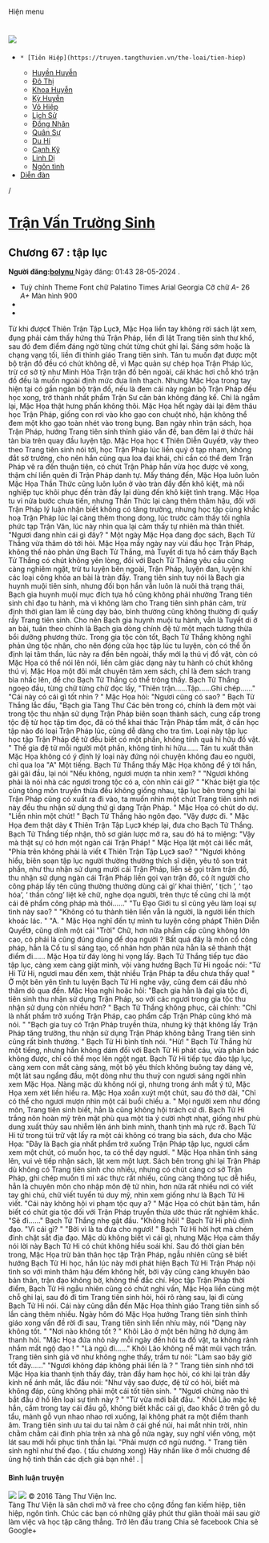 Hiện menu
# [ ![](https://truyen.tangthuvien.vn/images/logo-web-gray.png) ](https://truyen.tangthuvien.vn "doc truyen")
  *     * [Tiên Hiệp](https://truyen.tangthuvien.vn/the-loai/tien-hiep)
    * [Huyền Huyễn](https://truyen.tangthuvien.vn/the-loai/huyen-huyen)
    * [Đô Thị](https://truyen.tangthuvien.vn/the-loai/do-thi)
    * [Khoa Huyễn](https://truyen.tangthuvien.vn/the-loai/khoa-huyen)
    * [Kỳ Huyễn](https://truyen.tangthuvien.vn/the-loai/ky-huyen)
    * [Võ Hiệp](https://truyen.tangthuvien.vn/the-loai/vo-hiep)
    * [Lịch Sử](https://truyen.tangthuvien.vn/the-loai/lich-su)
    * [Đồng Nhân](https://truyen.tangthuvien.vn/the-loai/dong-nhan)
    * [Quân Sự](https://truyen.tangthuvien.vn/the-loai/quan-su)
    * [Du Hí](https://truyen.tangthuvien.vn/the-loai/du-hi)
    * [Cạnh Kỹ](https://truyen.tangthuvien.vn/the-loai/canh-ky)
    * [Linh Dị](https://truyen.tangthuvien.vn/the-loai/linh-di)
    * [Ngôn tình](https://ngontinh.tangthuvien.vn/)
  * [Diễn đàn](http://tangthuvien.vn/forum)


/
# [Trận Vấn Trường Sinh](https://truyen.tangthuvien.vn/doc-truyen/tran-van-truong-sinh "Trận Vấn Trường Sinh")
## Chương 67 : tập lục
**Người đăng:[bolynu ](https://truyen.tangthuvien.vn/converter/bolynu)**
Ngày đăng: 01:43 28-05-2024
. 
  * Tuỳ chỉnh
Theme
Font chữ
Palatino Times Arial Georgia
Cỡ chữ
_A-_ 26 _A+_
Màn hình
900
  * [](https://truyen.tangthuvien.vn/doc-truyen/tran-van-truong-sinh/chuong-67#list-comment "Bình luận")
  * [](https://truyen.tangthuvien.vn/nap-xu "Nạp tiền")


Từ khi được《 Thiên Trận Tập Lục》, Mặc Họa liền tay không rời sách lật xem, đụng phải cảm thấy hứng thú Trận Pháp, liền đi lật Trang tiên sinh thư khố, sau đó đem điểm đáng ngờ từng chút từng chút ghi lại. Sáng sớm hoặc là chạng vạng tối, liền đi thỉnh giáo Trang tiên sinh. Tán tu muốn đạt được một bộ trận đồ đều có chút không dễ, vì Mạc quản sự chép họa Trận Pháp lúc, trừ cơ sở tỷ như Minh Hỏa Trận trận đồ bên ngoài, cái khác hơi chỗ khó trận đồ đều là muốn ngoài định mức đưa linh thạch. Nhưng Mặc Họa trong tay hiện tại có gần ngàn bộ trận đồ, nếu là đem cái này ngàn bộ Trận Pháp đều học xong, trở thành nhất phẩm Trận Sư căn bản không đáng kể. Chỉ là ngẫm lại, Mặc Họa thật hưng phấn không thôi. Mặc Họa hết ngày dài lại đêm thâu học Trận Pháp, giống con rơi vào kho gạo con chuột nhỏ, hận không thể đem một kho gạo toàn nhét vào trong bụng. Ban ngày nhìn trận sách, họa Trận Pháp, hướng Trang tiên sinh thỉnh giáo vấn đề, ban đêm lại ở thức hải tàn bia trên quay đầu luyện tập. Mặc Họa học 《 Thiên Diễn Quyết》, vậy theo theo Trang tiên sinh nói tới, học Trận Pháp lúc liền quý ở tạp nham, không đắt sở trường, cho nên hắn cũng qua loa đại khái, chỉ cần có thể đem Trận Pháp vẽ ra đến thuận tiện, có chút Trận Pháp hắn vừa học được vẽ xong, thậm chí liền quên đi Trận Pháp danh tự. Mấy tháng đến, Mặc Họa luôn luôn Mặc Họa Thần Thức cũng luôn luôn ở vào tràn đầy đến khô kiệt, mà nối nghiệp tục khôi phục đến tràn đầy lại dùng đến khô kiệt tình trạng. Mặc Họa tu vi nửa bước chưa tiến, nhưng Thần Thức lại càng thêm thâm hậu, đối với Trận Pháp lý luận nhận biết không có tăng trưởng, nhưng học tập cùng khắc hoạ Trận Pháp lúc lại càng thêm thong dong, lúc trước cảm thấy tối nghĩa phức tạp Trận Văn, lúc này nhìn qua lại cảm thấy tự nhiên mà thân thiết. "Ngươi đang nhìn cái gì đây? " Một ngày Mặc Họa đang đọc sách, Bạch Tử Thắng vừa thăm dò tới hỏi. Mặc Họa mấy ngày nay vùi đầu học Trận Pháp, không thế nào phản ứng Bạch Tử Thắng, mà Tuyết di tựa hồ cảm thấy Bạch Tử Thắng có chút không yên lòng, đối với Bạch Tử Thắng yêu cầu cũng càng nghiêm ngặt, trừ tu luyện bên ngoài, Trận Pháp, luyện đan, luyện khí các loại công khóa an bài là tràn đầy. Trang tiên sinh tuy nói là Bạch gia huynh muội tiên sinh, nhưng đối bọn hắn vẫn luôn là nuôi thả trạng thái, Bạch gia huynh muội mục đích tựa hồ cũng không phải nhường Trang tiên sinh chỉ đạo tu hành, mà vì không làm cho Trang tiên sinh phản cảm, trừ định thời gian làm lễ cùng dạy bảo, bình thường cũng không thường đi quấy rầy Trang tiên sinh. Cho nên Bạch gia huynh muội tu hành, vẫn là Tuyết di ở an bài, tuân theo chính là Bạch gia dòng chính đệ tử một mạch tương thừa bồi dưỡng phương thức. Trong gia tộc còn tốt, Bạch Tử Thắng không nghĩ phản ứng tộc nhân, cho nên đóng cửa học tập lúc tu luyện, còn có thể ổn định lại tâm thần, lúc này ra đến bên ngoài, thấy mới lạ thú vị đồ vật, còn có Mặc Họa có thể nói lên nói, liền cảm giác dạng này tu hành có chút không thú vị. Mặc Họa một đôi mắt chuyên tâm xem sách, chỉ là đem sách trang bìa nhấc lên, để cho Bạch Tử Thắng có thể trông thấy. Bạch Tử Thắng ngoẹo đầu, từng chữ từng chữ đọc lấy, "Thiên trận......Tập......Ghi chép......" "Cái này có cái gì tốt nhìn ? " Mặc Họa hỏi: "Ngươi cũng có sao? " Bạch Tử Thắng lắc đầu, "Bạch gia Tàng Thư Các bên trong có, chính là đem một vài trong tộc thu nhận sử dụng Trận Pháp biên soạn thành sách, cung cấp trong tộc đệ tử học tập tìm đọc, đã có thể khai thác Trận Pháp tầm mắt, ở cần học tập nào đó loại Trận Pháp lúc, cũng dễ dàng cho tra tìm. Loại này tập lục học tập Trận Pháp đệ tử đều biết có một phần, không tính quá hi hữu đồ vật. " Thế gia đệ tử mỗi người một phần, không tính hi hữu...... Tán tu xuất thân Mặc Họa không có ý định lý loại này đứng nói chuyện không đau eo người, chỉ qua loa "A" Một tiếng. Bạch Tử Thắng thấy Mặc Họa không để ý tới hắn, gãi gãi đầu, lại nói "Nếu không, ngươi mượn ta nhìn xem? " "Ngươi không phải là nói nhà các ngươi trong tộc có a, còn nhìn cái gì? " "Khác biệt gia tộc cùng tông môn truyền thừa đều không giống nhau, tập lục bên trong ghi lại Trận Pháp cũng có xuất ra đi vào, ta muốn nhìn một chút Trang tiên sinh nơi này đều thu nhận sử dụng thứ gì dạng Trận Pháp. " Mặc Họa có chút do dự. "Liền nhìn một chút! " Bạch Tử Thắng hảo ngôn đạo. "Vậy được đi. " Mặc Họa đem thật dày 《 Thiên Trận Tập Lục》 khép lại, đưa cho Bạch Tử Thắng. Bạch Tử Thắng tiếp nhận, thô sơ giản lược mở ra, sau đó há to miệng: "Vậy mà thật sự có hơn một ngàn cái Trận Pháp! " Mặc Họa lật một cái liếc mắt, "Phía trên không phải là viết 《 Thiên Trận Tập Lục》 sao? " "Ngươi không hiểu, biên soạn tập lục người thường thường thích sĩ diện, yêu tô son trát phấn, như thu nhận sử dụng mười cái Trận Pháp, liền sẽ gọi trăm trận đồ, thu nhận sử dụng ngàn cái Trận Pháp liền gọi vạn trận đồ, có ít người cho công pháp lấy tên cũng thường thường dùng cái gì‘ khai thiên’, ‘ tịch ’, ‘ tạo hóa’, ‘ thần công’ liệt kê chữ, nghe dọa người, trên thực tế cũng chỉ là một cái đê phẩm công pháp mà thôi......" "Tu Đạo Giới tu sĩ cũng yêu làm loại sự tình này sao? " "Không có tu thành tiên liền vẫn là người, là người liền thích khoác lác. " "A. " Mặc Họa nghĩ đến tự mình tu luyện công pháp《 Thiên Diễn Quyết》, cũng dính một cái "Trời" Chữ, hơn nữa phẩm cấp cũng không lớn cao, có phải là cũng đúng dùng để dọa người ? Bất quá đây là môn cổ công pháp, hẳn là Cổ tu sĩ sáng tạo, cổ nhân hơn phân nửa hẳn là sẽ thành thật điểm đi...... Mặc Họa từ đáy lòng hi vọng lấy. Bạch Tử Thắng tiếp tục đảo tập lục, càng xem càng giật mình, vội vàng hướng Bạch Tử Hi ngoắc nói: "Tử Hi Tử Hi, ngươi mau đến xem, thật nhiều Trận Pháp ta đều chưa thấy qua! " Ở một bên yên tĩnh tu luyện Bạch Tử Hi nghe vậy, cũng đem cái đầu nhỏ thăm dò qua đến. Mặc Họa nghi hoặc hỏi: "Bạch gia hẳn là đại gia tộc đi, tiên sinh thu nhận sử dụng Trận Pháp, so với các ngươi trong gia tộc thu nhận sử dụng còn nhiều hơn? " Bạch Tử Thắng không phục, cải chính: "Chỉ là nhất phẩm trở xuống Trận Pháp, cao phẩm cấp Trận Pháp cũng khó mà nói. " "Bạch gia tuy có Trận Pháp truyền thừa, nhưng kỳ thật không lấy Trận Pháp tăng trưởng, thu nhận sử dụng Trận Pháp không bằng Trang tiên sinh cũng rất bình thường. " Bạch Tử Hi bình tĩnh nói. "Hừ! " Bạch Tử Thắng hừ một tiếng, nhưng hắn không dám đối với Bạch Tử Hi phát cáu, vừa phản bác không được, chỉ có thể mọc lên ngột ngạt. Bạch Tử Hi tiếp tục đảo tập lục, càng xem con mắt càng sáng, một bộ yêu thích không buông tay dáng vẻ, một lát sau ngẩng đầu, một dòng như thu thuỷ con ngươi sáng ngời nhìn xem Mặc Họa. Nàng mặc dù không nói gì, nhưng trong ánh mắt ý tứ, Mặc Họa xem xét liền hiểu ra. Mặc Họa xoắn xuýt một chút, sau đó thở dài, "Chỉ có thể cho ngươi mượn nhìn một cái buổi chiều a. " Mọi người xem như đồng môn, Trang tiên sinh biết, hẳn là cũng không hội trách cứ đi. Bạch Tử Hi trắng nõn hoàn mỹ trên mặt phù qua một tia ý cười nhợt nhạt, giống như phù dung xuất thủy sau nhiễm lên ánh bình minh, thanh tịnh mà rực rỡ. Bạch Tử Hi từ trong túi trữ vật lấy ra một cái không có trang bìa sách, đưa cho Mặc Họa: "Đây là Bạch gia nhất phẩm trở xuống Trận Pháp tập lục, ngươi cầm xem một chút, có muốn học, ta có thể dạy ngươi. " Mặc Họa nhãn tình sáng lên, vui vẻ tiếp nhận sách, lật xem một lượt. Sách bên trong ghi lại Trận Pháp dù không có Trang tiên sinh cho nhiều, nhưng có chút càng cơ sở Trận Pháp, ghi chép muốn tỉ mỉ xác thực rất nhiều, cũng càng thông tục dễ hiểu, hẳn là chuyên môn cho nhập môn đệ tử nhìn, hơn nữa rất nhiều nơi có viết tay ghi chú, chữ viết tuyển tú duy mỹ, nhìn xem giống như là Bạch Tử Hi viết. "Cái này không hội vi phạm tộc quy a? " Mặc Họa có chút bận tâm, hắn biết có chút gia tộc đối với Trận Pháp truyền thừa ước thúc rất nghiêm khắc. "Sẽ đi......" Bạch Tử Thắng nhẹ gật đầu. "Không hội! " Bạch Tử Hi phủ định đạo. "Vì cái gì? " "Bởi vì là ta đưa cho ngươi! " Bạch Tử Hi hời hợt mà chém đinh chặt sắt địa đạo. Mặc dù không biết vì cái gì, nhưng Mặc Họa cảm thấy nói lời này Bạch Tử Hi có chút không hiểu soái khí. Sau đó thời gian bên trong, Mặc Họa trừ bản thân học tập Trận Pháp, ngẫu nhiên cũng sẽ biết hướng Bạch Tử Hi học, hắn lúc này mới phát hiện Bạch Tử Hi Trận Pháp nội tình so với mình thâm hậu đếm không hết, bởi vậy cũng càng khuyên bảo bản thân, trận đạo không bờ, không thể đắc chí. Học tập Trận Pháp thời điểm, Bạch Tử Hi ngẫu nhiên cũng có chút nghi vấn, Mặc Họa liền cùng một chỗ ghi lại, sau đó đi tìm Trang tiên sinh hỏi, hỏi rõ ràng sau, lại đi cùng Bạch Tử Hi nói. Cái này cũng dẫn đến Mặc Họa thỉnh giáo Trang tiên sinh số lần càng thêm nhiều. Ngày hôm đó Mặc Họa hướng Trang tiên sinh thỉnh giáo xong vấn đề rời đi sau, Trang tiên sinh liền nhíu mày, nói "Dạng này không tốt. " "Nơi nào không tốt ? " Khôi Lão ở một bên hững hờ dựng âm thanh hỏi. "Mặc Họa đứa nhỏ này mỗi ngày đến hỏi ta đồ vật, ta không rảnh nhắm mắt ngộ đạo ! " "Là ngủ đi......" Khôi Lão không nể mặt mũi vạch trần. Trang tiên sinh giả vờ như không nghe thấy, trầm tư nói: "Làm sao bây giờ tốt đây......" "Ngươi không đáp không phải liền là ? " Trang tiên sinh nhớ tới Mặc Họa kia thanh tịnh thấy đáy, tràn đầy ham học hỏi, có khi lại tràn đầy kính nể ánh mắt, lắc đầu nói: "Như vậy sao được, đệ tử có hỏi, biết mà không đáp, cũng không phải một cái tốt tiên sinh. " "Ngươi chừng nào thì bắt đầu ở hồ lên loại sự tình này ? " "Từ vừa mới bắt đầu. " Khôi Lão mặc kệ hắn, cầm trong tay cái đầu gỗ, không biết khắc cái gì, đao khắc ở trên gỗ du tẩu, mảnh gỗ vụn nhao nhao rơi xuống, lại không phát ra một điểm thanh âm. Trang tiên sinh ưu tai du tai nằm ở cái ghế núi, hai mắt nhìn trời, nhìn chằm chằm cái đình phía trên xà nhà gỗ nửa ngày, suy nghĩ viển vông, một lát sau mới hồi phục tinh thần lại. "Phải mượn cớ ngủ nướng. " Trang tiên sinh nghĩ như thế đạo. ( tấu chương xong) 
Hãy nhấn like ở mỗi chương để ủng hộ tinh thần các dịch giả bạn nhé!
. 
|
#### Bình luận truyện
![](https://truyen.tangthuvien.vn/images/ajax-loader-tr.gif)
![](https://truyen.tangthuvien.vn/images/logo-web-gray.png)
© 2016 Tàng Thư Viện Inc.  
Tàng Thư Viện là sân chơi mở và free cho cộng đồng fan kiếm hiệp, tiên hiệp, ngôn tình. Chúc các bạn có những giây phút thư giãn thoải mái sau giờ làm việc và học tập căng thẳng. 
Trở lên đầu trang
Chia sẻ facebook
Chia sẻ Google+
